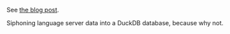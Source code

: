 See <a href="https://philz.dev/blog/language-server-db">the blog post</a>.

Siphoning language server data into a DuckDB database, because why not.
